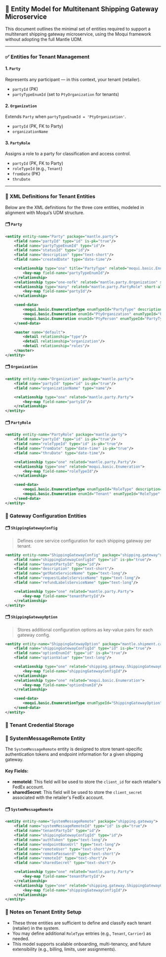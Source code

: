 ## 📘 Entity Model for Multitenant Shipping Gateway Microservice

This document outlines the minimal set of entities required to support a multitenant shipping gateway microservice, using the Moqui framework without adopting the full Mantle UDM.

---

### ✅ Entities for Tenant Management

#### 1. `Party`
Represents any participant — in this context, your tenant (retailer).
- `partyId` (PK)
- `partyTypeEnumId` (set to `PtyOrganization` for tenants)

#### 2. `Organization`
Extends `Party` when `partyTypeEnumId = 'PtyOrganization'`.
- `partyId` (PK, FK to Party)
- `organizationName`

#### 3. `PartyRole`
Assigns a role to a party for classification and access control.
- `partyId` (PK, FK to Party)
- `roleTypeId` (e.g., `Tenant`)
- `fromDate` (PK)
- `thruDate`

---

### 📄 XML Definitions for Tenant Entities

Below are the XML definitions for the three core entities, modeled in alignment with Moqui’s UDM structure.

#### 🗂 `Party`
```xml
<entity entity-name="Party" package="mantle.party">
    <field name="partyId" type="id" is-pk="true"/>
    <field name="partyTypeEnumId" type="id"/>
    <field name="statusId" type="id"/>
    <field name="description" type="text-short"/>
    <field name="createdDate" type="date-time"/>

    <relationship type="one" title="PartyType" related="moqui.basic.Enumeration" short-alias="type">
        <key-map field-name="partyTypeEnumId"/>
    </relationship>
    <relationship type="one-nofk" related="mantle.party.Organization" short-alias="organization"/>
    <relationship type="many" related="mantle.party.PartyRole" short-alias="roles">
        <key-map field-name="partyId"/>
    </relationship>

    <seed-data>
        <moqui.basic.EnumerationType enumTypeId="PartyType" description="Party Type"/>
        <moqui.basic.Enumeration enumId="PtyOrganization" enumTypeId="PartyType" description="Organization"/>
        <moqui.basic.Enumeration enumId="PtyPerson" enumTypeId="PartyType" description="Person"/>
    </seed-data>

    <master name="default">
        <detail relationship="type"/>
        <detail relationship="organization"/>
        <detail relationship="roles"/>
    </master>
</entity>
```

#### 🗂 `Organization`
```xml
<entity entity-name="Organization" package="mantle.party">
    <field name="partyId" type="id" is-pk="true"/>
    <field name="organizationName" type="name"/>

    <relationship type="one" related="mantle.party.Party">
        <key-map field-name="partyId"/>
    </relationship>
</entity>
```

#### 🗂 `PartyRole`
```xml
<entity entity-name="PartyRole" package="mantle.party">
    <field name="partyId" type="id" is-pk="true"/>
    <field name="roleTypeId" type="id" is-pk="true"/>
    <field name="fromDate" type="date-time" is-pk="true"/>
    <field name="thruDate" type="date-time"/>

    <relationship type="one" related="mantle.party.Party"/>
    <relationship type="one" related="moqui.basic.Enumeration">
        <key-map field-name="roleTypeId"/>
    </relationship>

    <seed-data>
        <moqui.basic.EnumerationType enumTypeId="RoleType" description="Party Role Type"/>
        <moqui.basic.Enumeration enumId="Tenant" enumTypeId="RoleType" description="Retailer Tenant"/>
    </seed-data>
</entity>
```

### 🧩 Gateway Configuration Entities

#### 🗂 `ShippingGatewayConfig`
> Defines core service configuration for each shipping gateway per tenant.
```xml
<entity entity-name="ShippingGatewayConfig" package="shipping.gateway">
    <field name="shippingGatewayConfigId" type="id" is-pk="true"/>
    <field name="tenantPartyId" type="id"/>
    <field name="description" type="text-short"/>
    <field name="getRateServiceName" type="text-long"/>
    <field name="requestLabelsServiceName" type="text-long"/>
    <field name="refundLabelsServiceName" type="text-long"/>

    <relationship type="one" related="mantle.party.Party">
        <key-map field-name="tenantPartyId"/>
    </relationship>
</entity>
```

#### 🗂 `ShippingGatewayOption`
> Stores additional configuration options as key-value pairs for each gateway config.
```xml
<entity entity-name="ShippingGatewayOption" package="mantle.shipment.carrier">
    <field name="shippingGatewayConfigId" type="id" is-pk="true"/>
    <field name="optionEnumId" type="id" is-pk="true"/>
    <field name="optionValue" type="text-long"/>

    <relationship type="one" related="shipping.gateway.ShippingGatewayConfig">
        <key-map field-name="shippingGatewayConfigId"/>
    </relationship>
    <relationship type="one" related="moqui.basic.Enumeration">
        <key-map field-name="optionEnumId"/>
    </relationship>

    <seed-data>
        <moqui.basic.EnumerationType enumTypeId="ShippingGatewayOption" description="Shipping Gateway Config Option"/>
    </seed-data>
</entity>
```
### 🔐 Tenant Credential Storage

### 📄 SystemMessageRemote Entity

The `SystemMessageRemote` entity is designed to store tenant-specific authentication tokens and endpoint information for a given shipping gateway. 

#### Key Fields:
- **remoteId**: This field will be used to store the `client_id` for each retailer's FedEx account.
- **sharedSecret**: This field will be used to store the `client_secret` associated with the retailer's FedEx account.


#### 🗂 `SystemMessageRemote`
```xml
<entity entity-name="SystemMessageRemote" package="shipping.gateway">
    <field name="systemMessageRemoteId" type="id" is-pk="true"/>
    <field name="tenantPartyId" type="id"/>
    <field name="shippingGatewayConfigId" type="id"/>
    <field name="authToken" type="text-long"/>
    <field name="endpointBaseUrl" type="text-long"/>
    <field name="remoteUser" type="text-short"/>
    <field name="remotePassword" type="text-short"/>
    <field name="remoteId" type="text-short"/>
    <field name="sharedSecret" type="text-short"/>

    <relationship type="one" related="mantle.party.Party">
        <key-map field-name="tenantPartyId"/>
    </relationship>
    <relationship type="one" related="shipping.gateway.ShippingGatewayConfig">
        <key-map field-name="shippingGatewayConfigId"/>
    </relationship>
</entity>
```
### 🧩 Notes on Tenant Entity Setup
- These three entities are sufficient to define and classify each tenant (retailer) in the system.
- You may define additional `RoleType` entries (e.g., `Tenant`, `Carrier`) as needed.
- This model supports scalable onboarding, multi-tenancy, and future extensibility (e.g., billing, limits, user assignments).
